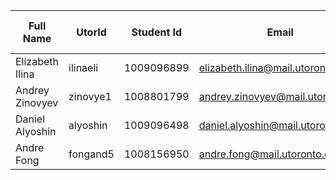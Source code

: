 | Full Name      | UtorId   | Student Id | Email         | Best way to Connect | Slack User Name |
|----------------|----------|------------|---------------|---------------------|-----------------|
| Elizabeth Ilina | ilinaeli | 1009096899 | elizabeth.ilina@mail.utoronto.ca | Discord: lizilina | Elizabeth Ilina |
| Andrey Zinovyev | zinovye1 | 1008801799 | andrey.zinovyev@mail.utoronto.ca | Email | Andrey Zinovyev |
| Daniel Alyoshin | alyoshin | 1009096498 | daniel.alyoshin@mail.utoronto.ca | Email | Daniel Alyoshin |
| Andre Fong | fongand5 | 1008156950 | andre.fong@mail.utoronto.ca | Email | Andre Fong |